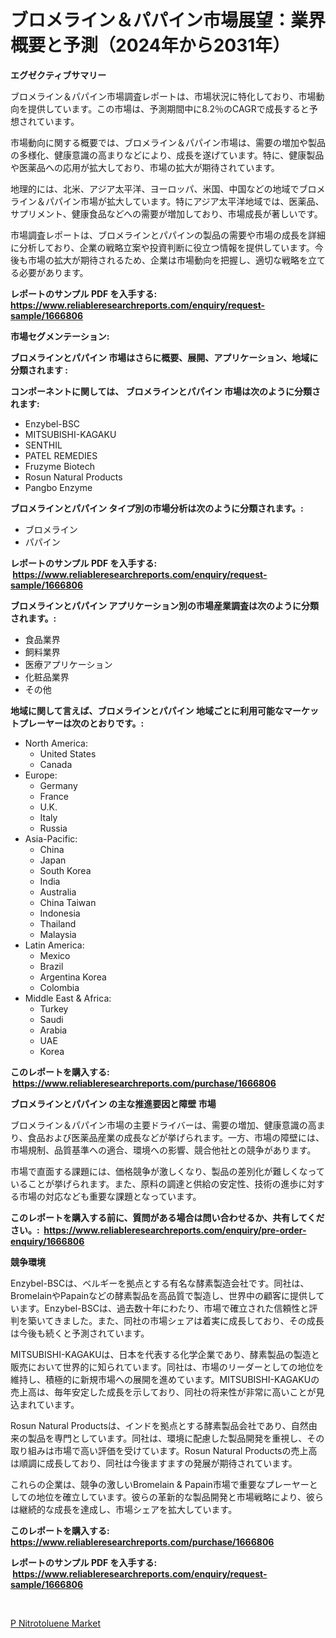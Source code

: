 <p><h1>ブロメライン＆パパイン市場展望：業界概要と予測（2024年から2031年）</h1></p><p><strong>エグゼクティブサマリー</strong></p>
<p><p>ブロメライン＆パパイン市場調査レポートは、市場状況に特化しており、市場動向を提供しています。この市場は、予測期間中に8.2％のCAGRで成長すると予想されています。</p><p>市場動向に関する概要では、ブロメライン＆パパイン市場は、需要の増加や製品の多様化、健康意識の高まりなどにより、成長を遂げています。特に、健康製品や医薬品への応用が拡大しており、市場の拡大が期待されています。</p><p>地理的には、北米、アジア太平洋、ヨーロッパ、米国、中国などの地域でブロメライン＆パパイン市場が拡大しています。特にアジア太平洋地域では、医薬品、サプリメント、健康食品などへの需要が増加しており、市場成長が著しいです。</p><p>市場調査レポートは、ブロメラインとパパインの製品の需要や市場の成長を詳細に分析しており、企業の戦略立案や投資判断に役立つ情報を提供しています。今後も市場の拡大が期待されるため、企業は市場動向を把握し、適切な戦略を立てる必要があります。</p></p>
<p><strong>レポートのサンプル PDF を入手する: <a href="https://www.reliableresearchreports.com/enquiry/request-sample/1666806">https://www.reliableresearchreports.com/enquiry/request-sample/1666806</a></strong></p>
<p><strong>市場セグメンテーション:</strong></p>
<p><strong> ブロメラインとパパイン 市場はさらに概要、展開、アプリケーション、地域に分類されます :</strong></p>
<p><strong>コンポーネントに関しては、 ブロメラインとパパイン 市場は次のように分類されます: &nbsp;</strong></p>
<p><ul><li>Enzybel-BSC</li><li>MITSUBISHI-KAGAKU</li><li>SENTHIL</li><li>PATEL REMEDIES</li><li>Fruzyme Biotech</li><li>Rosun Natural Products</li><li>Pangbo Enzyme</li></ul></p>
<p><strong> ブロメラインとパパイン タイプ別の市場分析は次のように分類されます。:</strong></p>
<p><ul><li>ブロメライン</li><li>パパイン</li></ul></p>
<p><strong>レポートのサンプル PDF を入手する: &nbsp;<a href="https://www.reliableresearchreports.com/enquiry/request-sample/1666806">https://www.reliableresearchreports.com/enquiry/request-sample/1666806</a></strong></p>
<p><strong> ブロメラインとパパイン アプリケーション別の市場産業調査は次のように分類されます。:</strong></p>
<p><ul><li>食品業界</li><li>飼料業界</li><li>医療アプリケーション</li><li>化粧品業界</li><li>その他</li></ul></p>
<p><strong>地域に関して言えば、ブロメラインとパパイン 地域ごとに利用可能なマーケットプレーヤーは次のとおりです。:</strong></p>
<p><ul>
    <li>
        North America:
        <ul>
            <li>United States</li>
            <li>Canada</li>
        </ul>
    </li>
    <li>
        Europe:
        <ul>
            <li>Germany</li>
            <li>France</li>
            <li>U.K.</li>
            <li>Italy</li>
            <li>Russia</li>
        </ul>
    </li>
    <li>
        Asia-Pacific:
        <ul>
            <li>China</li>
            <li>Japan</li>
            <li>South Korea</li>
            <li>India</li>
            <li>Australia</li>
            <li>China Taiwan</li>
            <li>Indonesia</li>
            <li>Thailand</li>
            <li>Malaysia</li>
        </ul>
    </li>
    <li>
        Latin America:
        <ul>
            <li>Mexico</li>
            <li>Brazil</li>
            <li>Argentina Korea</li>
            <li>Colombia</li>
        </ul>
    </li>
    <li>
        Middle East & Africa:
        <ul>
            <li>Turkey</li>
            <li>Saudi</li>
            <li>Arabia</li>
            <li>UAE</li>
            <li>Korea</li>
        </ul>
    </li>
    </ul></p>
<p><strong>このレポートを購入する: &nbsp;<a href="https://www.reliableresearchreports.com/purchase/1666806">https://www.reliableresearchreports.com/purchase/1666806</a></strong></p>
<p><strong>ブロメラインとパパイン の主な推進要因と障壁 市場</strong></p>
<p><p>ブロメライン＆パパイン市場の主要ドライバーは、需要の増加、健康意識の高まり、食品および医薬品産業の成長などが挙げられます。一方、市場の障壁には、市場規制、品質基準への適合、環境への影響、競合他社との競争があります。</p><p>市場で直面する課題には、価格競争が激しくなり、製品の差別化が難しくなっていることが挙げられます。また、原料の調達と供給の安定性、技術の進歩に対する市場の対応なども重要な課題となっています。</p></p>
<p><strong>このレポートを購入する前に、質問がある場合は問い合わせるか、共有してください。:&nbsp; <a href="https://www.reliableresearchreports.com/enquiry/pre-order-enquiry/1666806">https://www.reliableresearchreports.com/enquiry/pre-order-enquiry/1666806</a></strong></p>
<p><strong>競争環境</strong></p>
<p><p>Enzybel-BSCは、ベルギーを拠点とする有名な酵素製造会社です。同社は、BromelainやPapainなどの酵素製品を高品質で製造し、世界中の顧客に提供しています。Enzybel-BSCは、過去数十年にわたり、市場で確立された信頼性と評判を築いてきました。また、同社の市場シェアは着実に成長しており、その成長は今後も続くと予測されています。</p><p>MITSUBISHI-KAGAKUは、日本を代表する化学企業であり、酵素製品の製造と販売において世界的に知られています。同社は、市場のリーダーとしての地位を維持し、積極的に新規市場への展開を進めています。MITSUBISHI-KAGAKUの売上高は、毎年安定した成長を示しており、同社の将来性が非常に高いことが見込まれています。</p><p>Rosun Natural Productsは、インドを拠点とする酵素製品会社であり、自然由来の製品を専門としています。同社は、環境に配慮した製品開発を重視し、その取り組みは市場で高い評価を受けています。Rosun Natural Productsの売上高は順調に成長しており、同社は今後ますますの発展が期待されています。</p><p>これらの企業は、競争の激しいBromelain & Papain市場で重要なプレーヤーとしての地位を確立しています。彼らの革新的な製品開発と市場戦略により、彼らは継続的な成長を達成し、市場シェアを拡大しています。</p></p>
<p><strong>このレポートを購入する: &nbsp; <a href="https://www.reliableresearchreports.com/purchase/1666806">https://www.reliableresearchreports.com/purchase/1666806</a></strong></p>
<p><strong>レポートのサンプル PDF を入手する: &nbsp;<a href="https://www.reliableresearchreports.com/enquiry/request-sample/1666806">https://www.reliableresearchreports.com/enquiry/request-sample/1666806</a></strong><strong></strong></p>
<p>&nbsp;</p>
<p><p><a href="https://invited-way-688.notion.site/P-Nitrotoluene-Market-Size-Share-Trends-Analysis-Report-By-Material-By-Type-By-End-user-By-Reg-a893b46530cf448a899f9a93d60ad351">P Nitrotoluene Market</a></p></p>